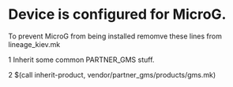 # Device is configured for MicroG.

To prevent MicroG from being installed remomve
these lines from lineage_kiev.mk

 1 Inherit some common PARTNER_GMS stuff.
 
 2 $(call inherit-product, vendor/partner_gms/products/gms.mk)


